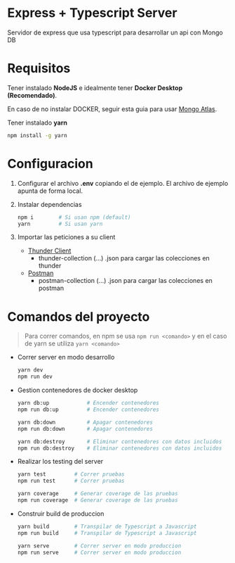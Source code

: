 # Express + Typescript Server

Servidor de express que usa typescript para desarrollar un api con Mongo DB

# Requisitos

Tener instalado **NodeJS** e idealmente tener **Docker Desktop (Recomendado)**.

En caso de no instalar DOCKER, seguir esta guia para usar [Mongo Atlas](https://youtu.be/d6wv1Utj5BE?si=PdiGLjGECGip2XnT).

Tener instalado **yarn**

```bash
npm install -g yarn
```

# Configuracion

1. Configurar el archivo **.env** copiando el de ejemplo. El archivo de ejemplo apunta de forma local.
2. Instalar dependencias

   ```bash
   npm i        # Si usan npm (default)
   yarn         # Si usan yarn
   ```

3. Importar las peticiones a su client
   - [Thunder Client](https://www.thunderclient.com/)
     - thunder-collection (...) .json para cargar las colecciones en thunder
   - [Postman](https://www.postman.com/)
     - postman-collection (...) .json para cargar las colecciones en postman

# Comandos del proyecto

> Para correr comandos, en npm se usa `npm run <comando>` y en el caso de yarn se utiliza `yarn <comando>`

- Correr server en modo desarrollo

  ```bash
  yarn dev
  npm run dev
  ```

- Gestion contenedores de docker desktop

  ```bash
  yarn db:up            # Encender contenedores
  npm run db:up         # Encender contenedores

  yarn db:down          # Apagar contenedores
  npm run db:down       # Apagar contenedores

  yarn db:destroy       # Eliminar contenedores con datos incluidos
  npm run db:destroy    # Eliminar contenedores con datos incluidos
  ```

- Realizar los testing del server

  ```bash
  yarn test         # Correr pruebas
  npm run test      # Correr pruebas

  yarn coverage     # Generar coverage de las pruebas
  npm run coverage  # Generar coverage de las pruebas
  ```

- Construir build de produccion

  ```bash
  yarn build        # Transpilar de Typescript a Javascript
  npm run build     # Transpilar de Typescript a Javascript

  yarn serve        # Correr server en modo produccion
  npm run serve     # Correr server en modo produccion
  ```
